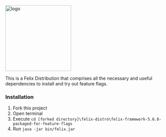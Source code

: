 <img width="206" alt="logo" src="https://user-images.githubusercontent.com/13380182/31521441-d679b224-afa9-11e7-960c-e643b7fc45e0.png">

This is a Felix Distribution that comprises all the necessary and useful dependencies to install and try out feature flags.

### Installation

1. Fork this project
2. Open terminal
3. Execute `cd [forked directory]\felix-distro\felix-framework-5.6.8-packaged-for-feature-flags`
4. Run `java -jar bin/felix.jar`
